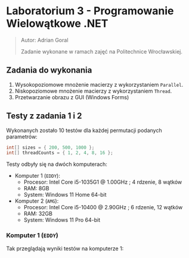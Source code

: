 # Laboratorium 3 - Programowanie Wielowątkowe .NET

> Autor: Adrian Goral
> 
> Zadanie wykonane w ramach zajęć na Politechnice Wrocławskiej.

## Zadania do wykonania
1. Wysokopoziomowe mnożenie macierzy z wykorzystaniem `Parallel`.
2. Niskopoziomowe mnożenie macierzy z wykorzystaniem `Thread`.
3. Przetwarzanie obrazu z GUI (Windows Forms)

## Testy z zadania 1 i 2

Wykonanych zostało 10 testów dla każdej permutacji podanych parametrów:
```cs
int[] sizes = { 200, 500, 1000 };
int[] threadCounts = { 1, 2, 4, 8, 16 };
```

Testy odbyły się na dwóch komputerach:
- Komputer 1 (`EDDY`):
  - Procesor: Intel Core i5-1035G1 @ 1.00GHz ; 4 rdzenie, 8 wątków
  - RAM: 8GB
  - System: Windows 11 Home 64-bit
- Komputer 2 (`AMG`):
  - Procesor: Intel Core i5-10400 @ 2.90GHz ; 6 rdzenie, 12 wątków
  - RAM: 32GB
  - System: Windows 11 Pro 64-bit

### Komputer 1 (`EDDY`)

Tak przeglądają wyniki testów na komputerze 1: